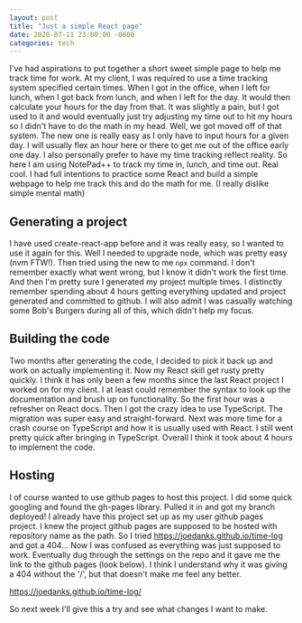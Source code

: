 ```yaml
---
layout: post
title: "Just a simple React page"
date: 2020-07-11 23:00:00 -0600
categories: tech
---
```


I've had aspirations to put together a short sweet simple page to help me track time for work. At my client, I was required to use a time tracking system specified certain times. When I got in the office, when I left for lunch, when I got back from lunch, and when I left for the day. It would then calculate your hours for the day from that. It was slightly a pain, but I got used to it and would eventually just try adjusting my time out to hit my hours so I didn't have to do the math in my head. Well, we got moved off of that system. The new one is really easy as I only have to input hours for a given day. I will usually flex an hour here or there to get me out of the office early one day. I also personally prefer to have my time tracking reflect reality. So here I am using NotePad++ to track my time in, lunch, and time out. Real cool. I had full intentions to practice some React and build a simple webpage to help me track this and do the math for me. (I really dislike simple mental math)

## Generating a project
I have used create-react-app before and it was really easy, so I wanted to use it again for this. Well I needed to upgrade node, which was pretty easy (nvm FTW!). Then tried using the new to me `npx` command. I don't remember exactly what went wrong, but I know it didn't work the first time. And then I'm pretty sure I generated my project multiple times. I distinctly remember spending about 4 hours getting everything updated and project generated and committed to github. I will also admit I was casually watching some Bob's Burgers during all of this, which didn't help my focus.

## Building the code
Two months after generating the code, I decided to pick it back up and work on actually implementing it. Now my React skill get rusty pretty quickly. I think it has only been a few months since the last React project I worked on for my client. I at least could remember the syntax to look up the documentation and brush up on functionality. So the first hour was a refresher on React docs. Then I got the crazy idea to use TypeScript. The migration was super easy and straight-forward. Next was more time for a crash course on TypeScript and how it is usually used with React. I still went pretty quick after bringing in TypeScript. Overall I think it took about 4 hours to implement the code.

## Hosting
I of course wanted to use github pages to host this project. I did some quick googling and found the gh-pages library. Pulled it in and got my branch deployed! I already have this project set up as my user github pages project. I knew the project github pages are supposed to be hosted with repository name as the path. So I tried https://joedanks.github.io/time-log and got a 404... Now I was confused as everything was just supposed to work. Eventually dug through the settings on the repo and it gave me the link to the github pages (look below). I think I understand why it was giving a 404 without the '/', but that doesn't make me feel any better.

https://joedanks.github.io/time-log/

So next week I'll give this a try and see what changes I want to make.